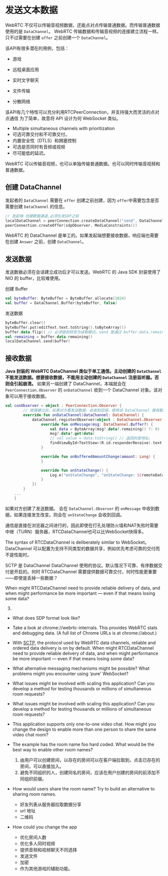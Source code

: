 # 发送文本数据

WebRTC 不仅可以传输音视频数据，还能点对点传输普通数据。而传输普通数据使用的是 `DataChannel`。 WebRTC 传输数据和传输音视频的连接建立流程一样。只不过需要在创建 `offer` 之前创建一个 `DataChannel`。

该API有很多潜在的用例，包括：

- 游戏

- 远程桌面应用

- 实时文字聊天

- 文件传输

- 分散网络

该API有几个特性可以充分利用RTCPeerConnection，并支持强大而灵活的点对点通信
为了简单，故意将 API 设计为何 WebSocket 类似。

- Multiple simultaneous channels with prioritization
- 可选可靠交付和不可靠交付。
- 内置安全性（DTLS）和拥塞控制
- 可选是否同时有音频或视频
- 尽可能低的延迟。



WebRTC 可以传输音视频，也可以单独传输普通数据。也可以同时传输音视频和普通数据。

## 创建 DataChannel

发起者的 `DataChannel` 需要在 `offer` 创建之前创建，因为 `offer`中需要包含是否需要创建 `DataChannel` 的信息。

```kotlin
// 发起端 创建数据通道,必须在发SDP之前
localDataChannel = peerConnection.createDataChannel("send", DataChannel.Init())
peerConnection.createOffer(sdpObserver, MediaConstraints())
```

WebRTC 的 DataChannel 是单工的。如果发起端想要接收数据，响应端也需要在创建 `Answer` 之前，创建 `DataChannel`。

## 发送数据

发送数据必须在会话建立成功后才可以发送。WebRTC 的 Java SDK 封装使用了 NIO 的 buffer，比较难使用。

创建 Buffer

```kotlin
val byteBuffer: ByteBuffer = ByteBuffer.allocate(1024)
val buffer = DataChannel.Buffer(byteBuffer, false)
```

发送数据

```kotlin
byteBuffer.clear()
byteBuffer.put(editText.text.toString().toByteArray())
buffer.data.flip() // 必须提前转变为读取模式。send 是通过 buffer.data.remaining() 获取数据大小的。
val remaining = buffer.data.remaining()
localDataChannel.send(buffer)
```

## 接收数据

**Java 封装的 WebRTC DataChannel 类似于单工通信。主动创建的 `DataChannel` 不能发送数据。想要接收数据，不能用主动创建的 `DataChannel` 注册监听器。否则会引起崩溃。** 如果另一端创建了 DataChannel，本端就会在 `PeerConnection.Observer` 的 `onDataChannel` 收到一个 DataChannel 对象。该对象可以用于接收数据。

```kotlin
val conObserver = object : PeerConnection.Observer {
        // 链接建立后，如果对方要发送数据，会收到回调。使用该 DataChannel 接收数据。
        override fun onDataChannel(dataChannel: DataChannel) {
            dataChannel.registerObserver(object : DataChannel.Observer {
                override fun onMessage(msg: DataChannel.Buffer?) {
                    val data = ByteArray(msg?.data?.remaining() ?: 0)
                    msg?.data?.get(data)
                    // val value = data.toString() // 返回的是地址。
                    findViewById<TextView>(R.id.responderReceive).text = String(data)
                }

                override fun onBufferedAmountChange(amount: Long) {
                }

                override fun onStateChange() {
                    Log.e("onStateChange", "onStateChange: ${remoteDataChannel.state()}")
                }
            })
        }
    ...
    }
```

如果对方创建了发送数据。 会在 `DataChannel.Observer` 的 `onMessage` 中收到数据。如果连接发生改变。则会在 `onStateChange` 会收到回调。

通信是直接在浏览器之间进行的，因此即使在打孔处理防火墙和NAT失败时需要中继（TURN）服务器，RTCDataChannel也可以比WebSocket快得多。

The syntax of RTCDataChannel is deliberately similar to WebSocket。 DataChannel 可以配置为支持不同类型的数据共享，例如优先考虑可靠的交付而不是性能时。

SCTP 是 DataChannel DataChannel 使用的协议。默认情况下可靠、有序数据交付是开启的。何时 RTCDataChannel 需要提供数据可靠交付，何时性能更重要——即使是丢掉一些数据？

When might RTCDataChannel need to provide reliable delivery of data, and when might performance be more important — even if that means losing some data?


3. 


- What does SDP format look like?

- Take a look at chrome://webrtc-internals. This provides WebRTC stats and debugging data. (A full list of Chrome URLs is at chrome://about.)

- With [SCTP](https://bloggeek.me/sctp-data-channel/), the protocol used by WebRTC data channels, reliable and ordered data delivery is on by default. When might RTCDataChannel need to provide reliable delivery of data, and when might performance be more important — even if that means losing some data?

- What alternative messaging mechanisms might be possible? What problems might you encounter using ‘pure' WebSocket?

- What issues might be involved with scaling this application? Can you develop a method for testing thousands or millions of simultaneous room requests?

- What issues might be involved with scaling this application? Can you develop a method for testing thousands or millions of simultaneous room requests?

- This application supports only one-to-one video chat. How might you change the design to enable more than one person to share the same video chat room?

- The example has the room name foo hard coded. What would be the best way to enable other room names?
    1. 由用户可以创建房间，以存在的房间可以在客户端拉取到，点击已存在的房间，可以直接加入。
    2. 避免不同组织的人，创建同名的房间，应该在用户创建的房间的前添加不同组织前缀。

- How would users share the room name? Try to build an alternative to sharing room names.
    - 好友列表从服务器拉取数据分享
    - url 地址
    - 二维码
 
- How could you change the app
    - 优化房间人数
    - 优化多人同时视频
    - 提供音频和视频聊天不同选择
    - 发送文件
    - 加密
    - 作为其他游戏的辅助功能。




